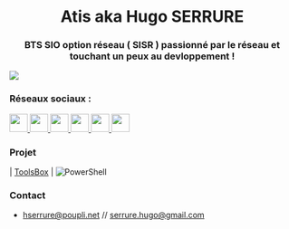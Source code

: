 <h1 align="center">Atis aka Hugo SERRURE</h1>
<h3 align="center">BTS SIO option réseau ( SISR ) passionné par le réseau et touchant un peux au devloppement ! </h3>
<a href="https://www.twitch.tv/atis_fps" target="_blank" rel="noreferrer"><img
src="https://img.shields.io/twitch/status/atis_fps?logo=twitchsx&style=for-the-badge&color=0891b2&labelColor=1c1917&label=STATUS+TWITCH" /></a>

### Réseaux sociaux : 
<p align="left">
    <a href="https://github.com/AtisFPS" target="_blank" rel="noreferrer">
        <picture>
            <source media="(prefers-color-scheme: dark)" srcset="https://raw.githubusercontent.com/danielcranney/readme-generator/main/public/icons/socials/github-dark.svg" />
            <source media="(prefers-color-scheme: light)" srcset="https://raw.githubusercontent.com/danielcranney/readme-generator/main/public/icons/socials/github.svg" />
            <img src="https://raw.githubusercontent.com/danielcranney/readme-generator/main/public/icons/socials/github.svg" width="32" height="32" />
        </picture>
    </a>
    <a href="https://www.instagram.com/hugoserrure/" target="_blank" rel="noreferrer">
        <picture>
            <source media="(prefers-color-scheme: dark)" srcset="https://raw.githubusercontent.com/rahuldkjain/github-profile-readme-generator/master/src/images/icons/Social/instagram.svg" />
            <source media="(prefers-color-scheme: light)" srcset="https://raw.githubusercontent.com/rahuldkjain/github-profile-readme-generator/master/src/images/icons/Social/instagram.svg" />
            <img src="https://raw.githubusercontent.com/rahuldkjain/github-profile-readme-generator/master/src/images/icons/Social/instagram.svg" width="32" height="32" />
        </picture>
    </a>
    <a href="https://www.linkedin.com/in/hugo-serrure/" target="_blank" rel="noreferrer">
        <picture>
            <source media="(prefers-color-scheme: dark)" srcset="https://raw.githubusercontent.com/rahuldkjain/github-profile-readme-generator/master/src/images/icons/Social/linked-in-alt.svg" />
            <source media="(prefers-color-scheme: light)" srcset="https://raw.githubusercontent.com/rahuldkjain/github-profile-readme-generator/master/src/images/icons/Social/linked-in-alt.svg" />
            <img src="https://raw.githubusercontent.com/rahuldkjain/github-profile-readme-generator/master/src/images/icons/Social/linked-in-alt.svg" width="32" height="32" />
        </picture>
    </a>
    <a href="https://twitter.com/AtisFPS" target="_blank" rel="noreferrer">
        <picture>
            <source media="(prefers-color-scheme: dark)" srcset="https://raw.githubusercontent.com/rahuldkjain/github-profile-readme-generator/master/src/images/icons/Social/twitter.svg" />
            <source media="(prefers-color-scheme: light)" srcset="https://raw.githubusercontent.com/rahuldkjain/github-profile-readme-generator/master/src/images/icons/Social/twitter.svg" />
            <img src="https://raw.githubusercontent.com/rahuldkjain/github-profile-readme-generator/master/src/images/icons/Social/twitter.svg" width="32" height="32" />
        </picture>
    </a>
    <a href="https://www.youtube.com/@AtisFPS" target="_blank" rel="noreferrer">
        <picture>
            <source media="(prefers-color-scheme: dark)" srcset="https://raw.githubusercontent.com/rahuldkjain/github-profile-readme-generator/master/src/images/icons/Social/youtube.svg" />
            <source media="(prefers-color-scheme: light)" srcset="https://raw.githubusercontent.com/rahuldkjain/github-profile-readme-generator/master/src/images/icons/Social/youtube.svg" />
            <img src="https://raw.githubusercontent.com/rahuldkjain/github-profile-readme-generator/master/src/images/icons/Social/youtube.svg" width="32" height="32" />
        </picture>
    </a>
    <a href="https://www.twitch.tv/atis_fps" target="_blank" rel="noreferrer">
        <picture>
            <source media="(prefers-color-scheme: dark)" srcset="https://raw.githubusercontent.com/rahuldkjain/github-profile-readme-generator/master/src/images/icons/Social/twitch.svg" />
            <source media="(prefers-color-scheme: light)" srcset="https://raw.githubusercontent.com/rahuldkjain/github-profile-readme-generator/master/src/images/icons/Social/twitch.svg" />
            <img src="https://raw.githubusercontent.com/rahuldkjain/github-profile-readme-generator/master/src/images/icons/Social/twitch.svg" width="32" height="32" />
        </picture>
    </a>
</p>

### Projet

| [ToolsBox](https://github.com/AtisFPS/ToolsBox)       | ![PowerShell](https://img.shields.io/badge/PowerShell-%235391FE.svg?style=for-the-badge&logo=powershell&logoColor=white)  

### Contact
- hserrure@poupli.net // serrure.hugo@gmail.com

